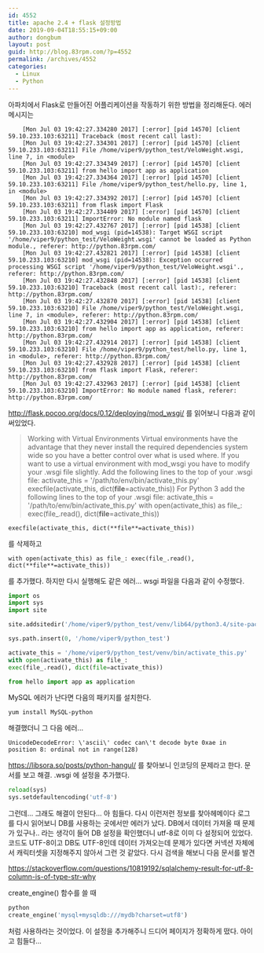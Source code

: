 ```yaml
---
id: 4552
title: apache 2.4 + flask 설정방법
date: 2019-09-04T18:55:15+09:00
author: dongbum
layout: post
guid: http://blog.83rpm.com/?p=4552
permalink: /archives/4552
categories:
  - Linux
  - Python
---
```

아파치에서 Flask로 만들어진 어플리케이션을 작동하기 위한 방법을 정리해둔다. 에러메시지는

```
    [Mon Jul 03 19:42:27.334280 2017] [:error] [pid 14570] [client 59.10.233.103:63211] Traceback (most recent call last):
    [Mon Jul 03 19:42:27.334301 2017] [:error] [pid 14570] [client 59.10.233.103:63211] File /home/viper9/python_test/VeloWeight.wsgi, line 7, in <module>
    [Mon Jul 03 19:42:27.334349 2017] [:error] [pid 14570] [client 59.10.233.103:63211] from hello import app as application
    [Mon Jul 03 19:42:27.334364 2017] [:error] [pid 14570] [client 59.10.233.103:63211] File /home/viper9/python_test/hello.py, line 1, in <module>
    [Mon Jul 03 19:42:27.334392 2017] [:error] [pid 14570] [client 59.10.233.103:63211] from flask import Flask
    [Mon Jul 03 19:42:27.334409 2017] [:error] [pid 14570] [client 59.10.233.103:63211] ImportError: No module named flask
    [Mon Jul 03 19:42:27.432767 2017] [:error] [pid 14538] [client 59.10.233.103:63210] mod_wsgi (pid=14538): Target WSGI script '/home/viper9/python_test/VeloWeight.wsgi' cannot be loaded as Python module., referer: http://python.83rpm.com/
    [Mon Jul 03 19:42:27.432821 2017] [:error] [pid 14538] [client 59.10.233.103:63210] mod_wsgi (pid=14538): Exception occurred processing WSGI script '/home/viper9/python_test/VeloWeight.wsgi'., referer: http://python.83rpm.com/
    [Mon Jul 03 19:42:27.432848 2017] [:error] [pid 14538] [client 59.10.233.103:63210] Traceback (most recent call last):, referer: http://python.83rpm.com/
    [Mon Jul 03 19:42:27.432870 2017] [:error] [pid 14538] [client 59.10.233.103:63210] File /home/viper9/python_test/VeloWeight.wsgi, line 7, in <module>, referer: http://python.83rpm.com/
    [Mon Jul 03 19:42:27.432904 2017] [:error] [pid 14538] [client 59.10.233.103:63210] from hello import app as application, referer: http://python.83rpm.com/
    [Mon Jul 03 19:42:27.432914 2017] [:error] [pid 14538] [client 59.10.233.103:63210] File /home/viper9/python_test/hello.py, line 1, in <module>, referer: http://python.83rpm.com/
    [Mon Jul 03 19:42:27.432928 2017] [:error] [pid 14538] [client 59.10.233.103:63210] from flask import Flask, referer: http://python.83rpm.com/
    [Mon Jul 03 19:42:27.432963 2017] [:error] [pid 14538] [client 59.10.233.103:63210] ImportError: No module named flask, referer: http://python.83rpm.com/
```

<http://flask.pocoo.org/docs/0.12/deploying/mod_wsgi/> 를 읽어보니 다음과 같이 써있었다.

> Working with Virtual Environments Virtual environments have the advantage that they never install the required dependencies system wide so you have a better control over what is used where. If you want to use a virtual environment with mod_wsgi you have to modify your .wsgi file slightly. Add the following lines to the top of your .wsgi file: activate_this = \'/path/to/env/bin/activate_this.py\' execfile(activate_this, dict(**file**=activate_this)) For Python 3 add the following lines to the top of your .wsgi file: activate_this = \'/path/to/env/bin/activate_this.py\' with open(activate_this) as file_: exec(file_.read(), dict(**file**=activate_this))

`execfile(activate_this, dict(**file**=activate_this))`

를 삭제하고

`with open(activate_this) as file_: exec(file_.read(), dict(**file**=activate_this))`

를 추가했다. 하지만 다시 실행해도 같은 에러... wsgi 파일을 다음과 같이 수정했다.

```python
import os
import sys
import site

site.addsitedir('/home/viper9/python_test/venv/lib64/python3.4/site-packages')

sys.path.insert(0, '/home/viper9/python_test')

activate_this = '/home/viper9/python_test/venv/bin/activate_this.py'
with open(activate_this) as file_:
exec(file_.read(), dict(file=activate_this))

from hello import app as application
```

MySQL 에러가 난다면 다음의 패키지를 설치한다.

`yum install MySQL-python`

해결했더니 그 다음 에러...

`UnicodeDecodeError: \'ascii\' codec can\'t decode byte 0xae in position 8: ordinal not in range(128)`

<https://libsora.so/posts/python-hangul/> 를 찾아보니 인코딩의 문제라고 한다. 문서를 보고 해결. .wsgi 에 설정을 추가했다.

```python
reload(sys)
sys.setdefaultencoding('utf-8')
```

그런데... 그래도 해결이 안된다... 아 힘들다. 다시 이런저런 정보를 찾아헤메이다 로그를 다시 읽어보니 DB를 사용하는 곳에서만 에러가 났다. DB에서 데이터 가져올 때 문제가 있구나.. 라는 생각이 들어 DB 설정을 확인했더니 utf-8로 이미 다 설정되어 있었다. 코드도 UTF-8이고 DB도 UTF-8인데 데이터 가져오는데 문제가 있다면 커넥션 자체에서 캐릭터셋을 지정해주지 않아서 그런 것 같았다. 다시 검색을 해보니 다음 문서를 발견

<https://stackoverflow.com/questions/10819192/sqlalchemy-result-for-utf-8-column-is-of-type-str-why>

create_engine() 함수를 쓸 때

```python
python
create_engine('mysql+mysqldb:///mydb?charset=utf8')
```

처럼 사용하라는 것이었다. 이 설정을 추가해주니 드디어 페이지가 정확하게 떴다. 아이고 힘들다...
